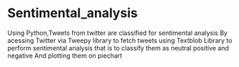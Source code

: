 # Sentimental_analysis
Using Python,Tweets from twitter are classified for sentimental analysis
By acessing Twitter via Tweepy library to fetch tweets 
using Textblob Library to perform sentimental analysis that is to classify them as neutral positive and negative
And plotting them on piechart
